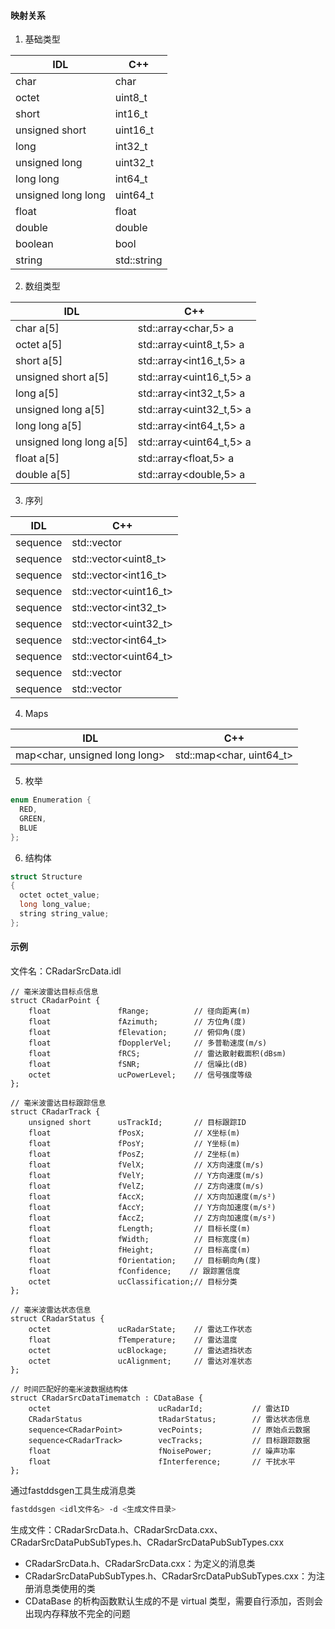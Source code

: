 #### 映射关系

1. 基础类型

IDL                           | C++
------------------------------|----------------------------------
char 	                        | char       
octet 	                      | uint8_t    
short 	                      | int16_t    
unsigned short	              | uint16_t   
long                          | int32_t    
unsigned long                 | uint32_t   
long long	                    | int64_t    
unsigned long long	          | uint64_t   
float                         | float      
double                        | double     
boolean 	                    | bool       
string 	                      | std::string

2. 数组类型

IDL                           | C++
------------------------------|----------------------------------
char a[5]                     | std::array<char,5> a
octet a[5]                    | std::array<uint8_t,5> a
short a[5]                    | std::array<int16_t,5> a
unsigned short a[5]           | std::array<uint16_t,5> a
long a[5]                     | std::array<int32_t,5> a
unsigned long a[5]            | std::array<uint32_t,5> a
long long a[5]                | std::array<int64_t,5> a
unsigned long long a[5]       | std::array<uint64_t,5> a
float a[5]                    | std::array<float,5> a
double a[5]                   | std::array<double,5> a

3. 序列

IDL                           | C++
------------------------------|----------------------------------
sequence<char>                | std::vector<char>
sequence<octet>               | std::vector<uint8_t>
sequence<short>               | std::vector<int16_t>
sequence<unsigned short>      | std::vector<uint16_t>
sequence<long>                | std::vector<int32_t>
sequence<unsigned long>       | std::vector<uint32_t>
sequence<long long>           | std::vector<int64_t>
sequence<unsigned long long>  | std::vector<uint64_t>
sequence<float>               | std::vector<float>
sequence<double>              | std::vector<double>

4. Maps

IDL                           | C++
------------------------------|----------------------------------
map<char, unsigned long long> | std::map<char, uint64_t>

5. 枚举

```c++
enum Enumeration {    
  RED,    
  GREEN,    
  BLUE 
};
```

6. 结构体

```c++
struct Structure
{    
  octet octet_value;
  long long_value;
  string string_value;
};
```

#### 示例

文件名：CRadarSrcData.idl
```
// 毫米波雷达目标点信息
struct CRadarPoint {
    float               fRange;          // 径向距离(m)
    float               fAzimuth;        // 方位角(度)
    float               fElevation;      // 俯仰角(度)
    float               fDopplerVel;     // 多普勒速度(m/s)
    float               fRCS;            // 雷达散射截面积(dBsm)
    float               fSNR;            // 信噪比(dB)
    octet               ucPowerLevel;    // 信号强度等级
};

// 毫米波雷达目标跟踪信息
struct CRadarTrack {
    unsigned short      usTrackId;       // 目标跟踪ID
    float               fPosX;           // X坐标(m)
    float               fPosY;           // Y坐标(m)
    float               fPosZ;           // Z坐标(m)
    float               fVelX;           // X方向速度(m/s)
    float               fVelY;           // Y方向速度(m/s)
    float               fVelZ;           // Z方向速度(m/s)
    float               fAccX;           // X方向加速度(m/s²)
    float               fAccY;           // Y方向加速度(m/s²)
    float               fAccZ;           // Z方向加速度(m/s²)
    float               fLength;         // 目标长度(m)
    float               fWidth;          // 目标宽度(m)
    float               fHeight;         // 目标高度(m)
    float               fOrientation;    // 目标朝向角(度)
    float               fConfidence;    // 跟踪置信度
    octet               ucClassification;// 目标分类
};

// 毫米波雷达状态信息
struct CRadarStatus {
    octet               ucRadarState;    // 雷达工作状态
    float               fTemperature;    // 雷达温度
    octet               ucBlockage;      // 雷达遮挡状态
    octet               ucAlignment;     // 雷达对准状态
};

// 时间匹配好的毫米波数据结构体
struct CRadarSrcDataTimematch : CDataBase {
    octet                        ucRadarId;           // 雷达ID
    CRadarStatus                 tRadarStatus;        // 雷达状态信息
    sequence<CRadarPoint>        vecPoints;           // 原始点云数据
    sequence<CRadarTrack>        vecTracks;           // 目标跟踪数据
    float                        fNoisePower;         // 噪声功率
    float                        fInterference;       // 干扰水平
};
```

通过fastddsgen工具生成消息类

```bash
fastddsgen <idl文件名> -d <生成文件目录>
```


生成文件：CRadarSrcData.h、CRadarSrcData.cxx、CRadarSrcDataPubSubTypes.h、CRadarSrcDataPubSubTypes.cxx

* CRadarSrcData.h、CRadarSrcData.cxx：为定义的消息类
* CRadarSrcDataPubSubTypes.h、CRadarSrcDataPubSubTypes.cxx：为注册消息类使用的类
* CDataBase 的析构函数默认生成的不是 virtual 类型，需要自行添加，否则会出现内存释放不完全的问题
